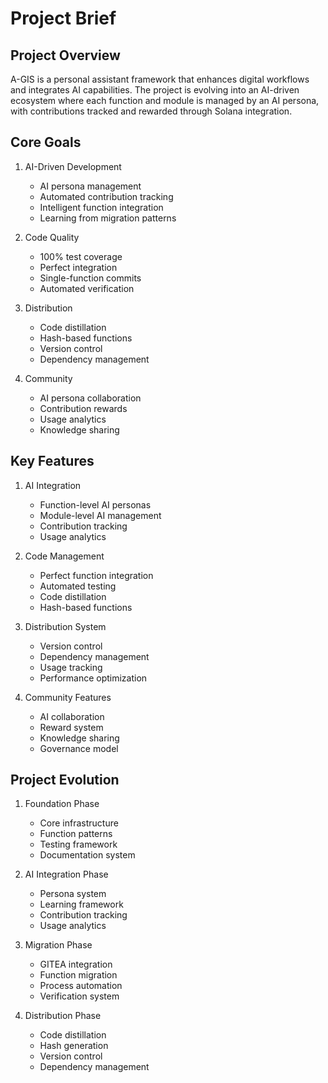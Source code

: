 # Project Brief

## Project Overview
A-GIS is a personal assistant framework that enhances digital workflows and integrates AI capabilities. The project is evolving into an AI-driven ecosystem where each function and module is managed by an AI persona, with contributions tracked and rewarded through Solana integration.

## Core Goals
1. AI-Driven Development
   - AI persona management
   - Automated contribution tracking
   - Intelligent function integration
   - Learning from migration patterns

2. Code Quality
   - 100% test coverage
   - Perfect integration
   - Single-function commits
   - Automated verification

3. Distribution
   - Code distillation
   - Hash-based functions
   - Version control
   - Dependency management

4. Community
   - AI persona collaboration
   - Contribution rewards
   - Usage analytics
   - Knowledge sharing

## Key Features
1. AI Integration
   - Function-level AI personas
   - Module-level AI management
   - Contribution tracking
   - Usage analytics

2. Code Management
   - Perfect function integration
   - Automated testing
   - Code distillation
   - Hash-based functions

3. Distribution System
   - Version control
   - Dependency management
   - Usage tracking
   - Performance optimization

4. Community Features
   - AI collaboration
   - Reward system
   - Knowledge sharing
   - Governance model

## Project Evolution
1. Foundation Phase
   - Core infrastructure
   - Function patterns
   - Testing framework
   - Documentation system

2. AI Integration Phase
   - Persona system
   - Learning framework
   - Contribution tracking
   - Usage analytics

3. Migration Phase
   - GITEA integration
   - Function migration
   - Process automation
   - Verification system

4. Distribution Phase
   - Code distillation
   - Hash generation
   - Version control
   - Dependency management 